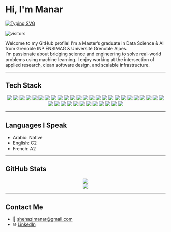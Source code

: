 # Hi, I'm Manar 

[![Typing SVG](https://readme-typing-svg.herokuapp.com?font=Fira+Code&pause=800&color=F7B500&center=true&vCenter=true&width=800&lines=GNNs+%7C+ML+Infrastructure+%7C+Explainable+AI+%7C+Research+Engineering)](https://git.io/typing-svg)

![visitors](https://visitor-badge.laobi.icu/badge?page_id=ManarShehazi)

Welcome to my GitHub profile! I'm a Master’s graduate in Data Science & AI from Grenoble INP ENSIMAG & Université Grenoble Alpes.  
I’m passionate about bridging science and engineering to solve real-world problems using machine learning. I enjoy working at the intersection of applied research, clean software design, and scalable infrastructure.

---
## Tech Stack

<div align="center">

<!-- Programming Languages -->
<img src="https://img.shields.io/badge/C-00599C?style=flat-square&logo=c&logoColor=white"/>
<img src="https://img.shields.io/badge/C++-00599C?style=flat-square&logo=c%2B%2B&logoColor=white"/>
<img src="https://img.shields.io/badge/C%23-239120?style=flat-square&logo=c-sharp&logoColor=white"/>
<img src="https://img.shields.io/badge/Java-007396?style=flat-square&logo=java&logoColor=white"/>
<img src="https://img.shields.io/badge/JavaScript-F7DF1E?style=flat-square&logo=javascript&logoColor=black"/>
<img src="https://img.shields.io/badge/PHP-777BB4?style=flat-square&logo=php&logoColor=white"/>
<img src="https://img.shields.io/badge/HTML5-E34F26?style=flat-square&logo=html5&logoColor=white"/>
<img src="https://img.shields.io/badge/CSS3-1572B6?style=flat-square&logo=css3&logoColor=white"/>
<img src="https://img.shields.io/badge/OCaml-EC6813?style=flat-square&logo=ocaml&logoColor=white"/>
<img src="https://img.shields.io/badge/Prolog-74283C?style=flat-square&logo=prolog&logoColor=white"/>
<img src="https://img.shields.io/badge/Bash-4EAA25?style=flat-square&logo=gnu-bash&logoColor=white"/>
<img src="https://img.shields.io/badge/MIPS-525252?style=flat-square&logoColor=white"/>

<!-- Machine Learning & Data Science -->
<img src="https://img.shields.io/badge/Python-3776AB?style=flat-square&logo=python&logoColor=white"/>
<img src="https://img.shields.io/badge/Pandas-150458?style=flat-square&logo=pandas&logoColor=white"/>
<img src="https://img.shields.io/badge/NumPy-013243?style=flat-square&logo=numpy&logoColor=white"/>
<img src="https://img.shields.io/badge/Scikit--learn-F7931E?style=flat-square&logo=scikit-learn&logoColor=white"/>
<img src="https://img.shields.io/badge/TensorFlow-FF6F00?style=flat-square&logo=tensorflow&logoColor=white"/>
<img src="https://img.shields.io/badge/PyTorch-EE4C2C?style=flat-square&logo=pytorch&logoColor=white"/>
<img src="https://img.shields.io/badge/PyTorch%20Lightning-792EE5?style=flat-square&logo=pytorchlightning&logoColor=white"/>
<img src="https://img.shields.io/badge/Apache%20Spark-FDEE21?style=flat-square&logo=apachespark&logoColor=black"/>
<img src="https://img.shields.io/badge/Anaconda-42B029?style=flat-square&logo=anaconda&logoColor=white"/>
<img src="https://img.shields.io/badge/Explainable%20AI-blueviolet?style=flat-square&logo=openai&logoColor=white"/>

<!-- Frameworks & Dev Tools -->
<img src="https://img.shields.io/badge/Node.js-339933?style=flat-square&logo=nodedotjs&logoColor=white"/>
<img src="https://img.shields.io/badge/NPM-CB3837?style=flat-square&logo=npm&logoColor=white"/>
<img src="https://img.shields.io/badge/Docker-2496ED?style=flat-square&logo=docker&logoColor=white"/>
<img src="https://img.shields.io/badge/Postman-FF6C37?style=flat-square&logo=postman&logoColor=white"/>
<img src="https://img.shields.io/badge/SonarQube-4E9BCD?style=flat-square&logo=sonarqube&logoColor=white"/>
<img src="https://img.shields.io/badge/Swagger-85EA2D?style=flat-square&logo=swagger&logoColor=black"/>
<img src="https://img.shields.io/badge/OpenMP-0033A0?style=flat-square&logoColor=white"/>

<!-- Databases -->
<img src="https://img.shields.io/badge/MySQL-4479A1?style=flat-square&logo=mysql&logoColor=white"/>
<img src="https://img.shields.io/badge/SQLite-003B57?style=flat-square&logo=sqlite&logoColor=white"/>
<img src="https://img.shields.io/badge/Microsoft%20SQL%20Server-CC2927?style=flat-square&logo=microsoftsqlserver&logoColor=white"/>

<!-- Version Control & Collaboration -->
<img src="https://img.shields.io/badge/Git-F05032?style=flat-square&logo=git&logoColor=white"/>
<img src="https://img.shields.io/badge/GitHub-181717?style=flat-square&logo=github&logoColor=white"/>
<img src="https://img.shields.io/badge/GitLab-FCA121?style=flat-square&logo=gitlab&logoColor=white"/>
<img src="https://img.shields.io/badge/Apache%20Kafka-231F20?style=flat-square&logo=apachekafka&logoColor=white"/>
<img src="https://img.shields.io/badge/LaTeX-008080?style=flat-square&logo=latex&logoColor=white"/>

</div>

---


## Languages I Speak

- Arabic: Native  
- English: C2  
- French: A2  

---

## GitHub Stats

<p align="center">
  <img src="https://github-readme-stats.vercel.app/api/top-langs/?username=ManarShehazi&layout=compact&theme=tokyonight" />
  <br />
  <img src="https://github-readme-stats.vercel.app/api?username=ManarShehazi&show_icons=true&theme=tokyonight" />
</p>

---

## Contact Me

- 📨 shehazimanar@gmail.com  
- 🌐 [LinkedIn](https://www.linkedin.com/in/manar-shehazi-5a958a253/)
